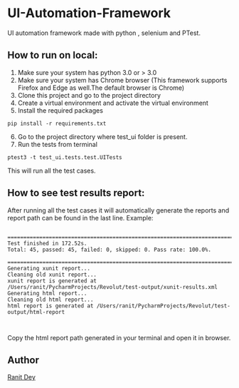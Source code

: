 # UI-Automation-Framework

UI automation framework made with python , selenium and PTest.

## How to run on local:
1. Make sure your system has python 3.0 or > 3.0
2. Make sure your system has Chrome browser (This framework supports Firefox and  Edge as well.The default browser is Chrome)
3. Clone this project and go to the project directory
4. Create a virtual environment and activate the virtual environment
5. Install the required packages  
```
pip install -r requirements.txt 
```

6. Go to the project directory where test_ui folder is present.
7. Run the tests from terminal
```
ptest3 -t test_ui.tests.test.UITests    
```

This will run all the test cases.


## How to see test results report:

After running all the test cases it will automatically generate the reports and report path can be found in the last 
line. 
Example:
```

====================================================================================================
Test finished in 172.52s.
Total: 45, passed: 45, failed: 0, skipped: 0. Pass rate: 100.0%.

====================================================================================================
Generating xunit report...
Cleaning old xunit report...
xunit report is generated at /Users/ranit/PycharmProjects/Revolut/test-output/xunit-results.xml
Generating html report...
Cleaning old html report...
html report is generated at /Users/ranit/PycharmProjects/Revolut/test-output/html-report
   
   
```

Copy the html report path generated in your terminal and open it in browser.


## Author

[Ranit Dey](https://github.com/ranit-geek)  
